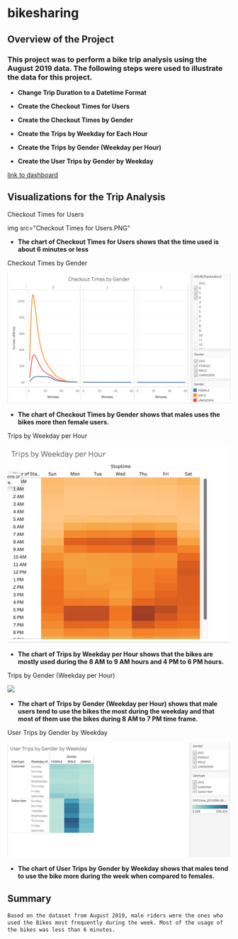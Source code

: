 # bikesharing

## **Overview of the Project**

### This project was to perform a bike trip analysis using the August 2019 data. The following steps were used to illustrate the data for this project.

- **Change Trip Duration to a Datetime Format**

- **Create the Checkout Times for Users**

- **Create the Checkout Times by Gender**

- **Create the Trips by Weekday for Each Hour**

- **Create the Trips by Gender (Weekday per Hour)**

- **Create the User Trips by Gender by Weekday**

[link to dashboard](https://public.tableau.com/app/profile/princeton.duarte/viz/BikeTripAnalysis_16774473500490/Story1?publish=yes)

## **Visualizations for the Trip Analysis**

Checkout Times for Users

img src="Checkout Times for Users.PNG"
  
- **The chart of Checkout Times for Users shows that the time used is about 6 minutes or less**
     
Checkout Times by Gender

<img src="Checkout Times by Gender.PNG">

- **The chart of Checkout Times by Gender shows that males uses the bikes more then female users.**

Trips by Weekday per Hour

<img src="Trips by Weekday per Hour.PNG">
  
- **The chart of Trips by Weekday per Hour shows that the bikes are mostly used during the 8 AM  to 9 AM hours and 4 PM to 6 PM hours.**

Trips by Gender (Weekday per Hour)

<img src="Trips by Gender (Weekday per Hour).PNG">
  
- **The chart of Trips by Gender (Weekday per Hour) shows that male users tend to use the bikes the most during the weekday and that most of them use the bikes during 8 AM to 7 PM time frame.**

User Trips by Gender by Weekday

<img src="User Trips by Gender.PNG">

  
- **The chart of User Trips by Gender by Weekday shows that males tend to use the bike more during the week when compared to females.**
  
## **Summary**

    Based on the dataset from August 2019, male riders were the ones who used the Bikes most frequently during the week. Most of the usage of the bikes was less than 6 minutes.
